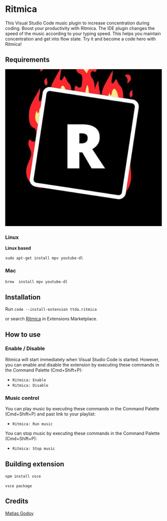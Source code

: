 # Ritmica

This Visual Studio Code music plugin to increase concentration during coding. 
Boost your productivity with Ritmica. The IDE plugin changes the speed of the music according to your typing speed. 
This helps you maintain concentration and get into flow state. Try it and become a code hero with Ritmica! 

## Requirements

![Ritmica icon](icon.png)

### Linux

**Linux based**

```sudo apt-get install mpv youtube-dl```

### Mac

```brew  install mpv youtube-dl```

## Installation

Run `code --install-extension ttda.ritmica`

or search [Ritmica](https://marketplace.visualstudio.com/items?itemName=ttda.ritmica) in Extensions Marketplace.

## How to use

### Enable / Disable

Ritmica will start immediately when Visual Studio Code is started. However, you can enable and disable the extension by executing these commands in the Command Palette (Cmd+Shift+P):

- `Ritmica: Enable`
- `Ritmica: Disable`

### Music control

You can play music by executing these commands in the Command Palette (Cmd+Shift+P) and past link to your playlist:

- `Ritmica: Run music`

You can stop music by executing these commands in the Command Palette (Cmd+Shift+P):

- `Ritmica: Stop music`

## Building extension

```npm install vsce```

```vsce package```

## Credits

[Matias Godoy](https://github.com/mattogodoy)
